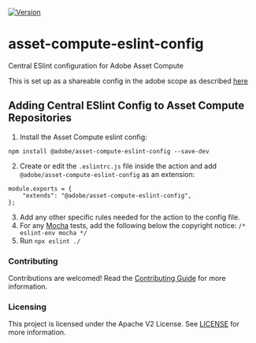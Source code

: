 [![Version](https://img.shields.io/npm/v/@adobe/asset-compute-eslint-config.svg)](https://npmjs.org/package/@adobe/asset-compute-eslint-config)

# asset-compute-eslint-config

Central ESlint configuration for Adobe Asset Compute

This is set up as a shareable config in the adobe scope as described [here](https://eslint.org/docs/developer-guide/shareable-configs)

## Adding Central ESlint Config to Asset Compute Repositories

1. Install the Asset Compute eslint config:

`npm install @adobe/asset-compute-eslint-config --save-dev`

2. Create or edit the `.eslintrc.js` file inside the action and add `@adobe/asset-compute-eslint-config` as an extension:

```node
module.exports = {
    "extends": "@adobe/asset-compute-eslint-config",
};
```

3. Add any other specific rules needed for the action to the config file.
4. For any [Mocha](https://mochajs.org/) tests, add the following below the copyright notice: `/* eslint-env mocha */`
5. Run `npx eslint ./`


### Contributing
Contributions are welcomed! Read the [Contributing Guide](./.github/CONTRIBUTING.md) for more information.

### Licensing
This project is licensed under the Apache V2 License. See [LICENSE](LICENSE) for more information.
